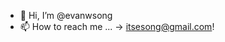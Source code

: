 - 👋 Hi, I’m @evanwsong
- 📫 How to reach me ... -> itsesong@gmail.com!

<!---
evanwsong/evanwsong is a ✨ special ✨ repository because its `README.md` (this file) appears on your GitHub profile.
You can click the Preview link to take a look at your changes.
--->
